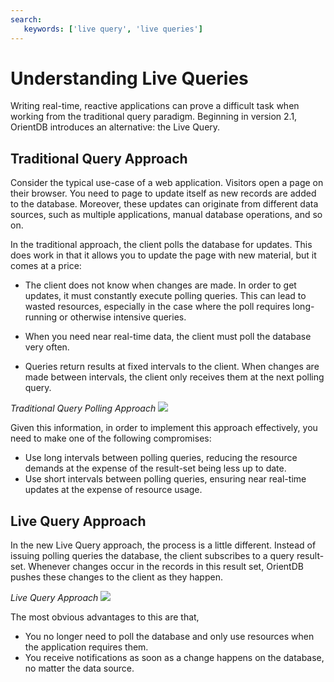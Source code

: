 ```yaml
---
search:
   keywords: ['live query', 'live queries']
---
```


# Understanding Live Queries

Writing real-time, reactive applications can prove a difficult task when working from the traditional query paradigm.  Beginning in version 2.1, OrientDB introduces an alternative: the Live Query.

## Traditional Query Approach

Consider the typical use-case of a web application. Visitors open a page on their browser.  You need to page to update itself as new records are added to the database.  Moreover, these updates can originate from different data sources, such as multiple applications, manual database operations, and so on.

In the traditional approach, the client polls the database for updates.  This does work in that it allows you to update the page with new material, but it comes at a price:

- The client does not know when changes are made.  In order to get updates, it must constantly execute polling queries.  This can lead to wasted resources, especially in the case where the poll requires long-running or otherwise intensive queries. 

- When you need near real-time data, the client must poll the database very often.

- Queries return results at fixed intervals to the client.  When changes are made between intervals, the client only receives them at the next polling query.

*Traditional Query Polling Approach*
![](../images/queryPolling.png)

Given this information, in order to implement this approach effectively, you need to make one of the following compromises:

- Use long intervals between polling queries, reducing the resource demands at the expense of the result-set being less up to date.
- Use short intervals between polling queries, ensuring near real-time updates at the expense of resource usage.

## Live Query Approach

In the new Live Query approach, the process is a little different.  Instead of issuing polling queries the database, the client subscribes to a query result-set.  Whenever changes occur in the records in this result set, OrientDB pushes these changes to the client as they happen.

*Live Query Approach*
![](../images/liveQuery.png)

The most obvious advantages to this are that,

- You no longer need to poll the database and only use resources when the application requires them.
- You receive notifications as soon as a change happens on the database, no matter the data source.


